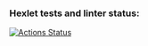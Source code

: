 ### Hexlet tests and linter status:
[![Actions Status](https://github.com/ilyakaverin/frontend-project-lvl2/workflows/hexlet-check/badge.svg)](https://github.com/ilyakaverin/frontend-project-lvl2/actions)